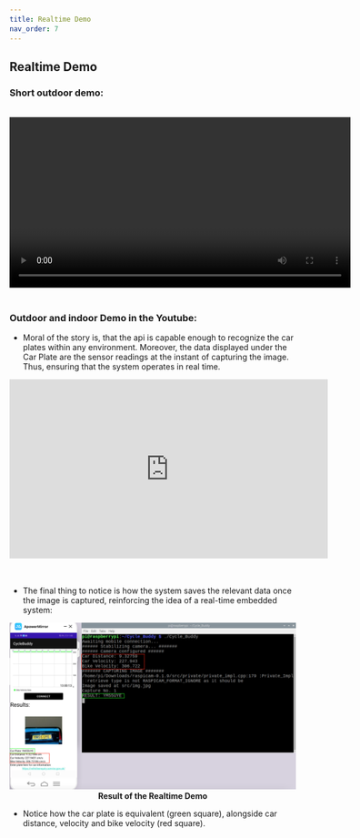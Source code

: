 ```yaml
---
title: Realtime Demo
nav_order: 7
---
```


## Realtime Demo
### Short outdoor demo:
<br>
<div align="center">
  <video width="600" controls>
    <source src="videos/outdoor-demo-fix1.mp4" type="video/mp4">
  </video>
</div>
<br>

### Outdoor and indoor Demo in the Youtube:
* Moral of the story is, that the api is capable enough to recognize the car plates within any environment. Moreover, the data displayed under the Car Plate are the sensor readings at the instant of capturing the image. Thus, ensuring that the system operates in real time. <br>
<p align="center">
 <iframe width="560" height="315" src="https://www.youtube.com/embed/NPxJzn9jRe8" title="YouTube video player" frameborder="0" allow="accelerometer; autoplay; clipboard-write; encrypted-media; gyroscope; picture-in-picture" allowfullscreen></iframe>
</p>

<br>

* The final thing to notice is how the system saves the relevant data once the image is captured, reinforcing the idea of a real-time embedded system:

<p align="center">
  <img src="images/Results+RealTime.png" width="700">
  <br>   
  <b>Result of the Realtime Demo</b>    
</p>

* Notice how the car plate is equivalent (green square), alongside car distance, velocity and bike velocity (red square).
<br><br />


